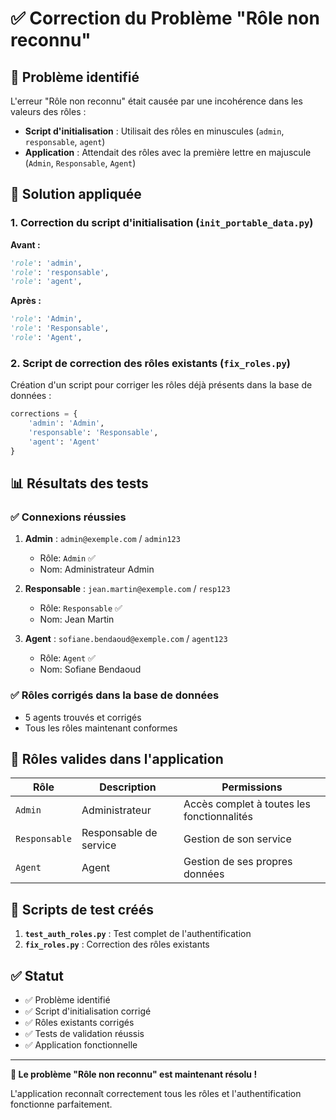 # ✅ Correction du Problème "Rôle non reconnu"

## 🐛 Problème identifié

L'erreur "Rôle non reconnu" était causée par une incohérence dans les valeurs des rôles :

- **Script d'initialisation** : Utilisait des rôles en minuscules (`admin`, `responsable`, `agent`)
- **Application** : Attendait des rôles avec la première lettre en majuscule (`Admin`, `Responsable`, `Agent`)

## 🔧 Solution appliquée

### 1. Correction du script d'initialisation (`init_portable_data.py`)

**Avant :**
```python
'role': 'admin',
'role': 'responsable', 
'role': 'agent',
```

**Après :**
```python
'role': 'Admin',
'role': 'Responsable',
'role': 'Agent',
```

### 2. Script de correction des rôles existants (`fix_roles.py`)

Création d'un script pour corriger les rôles déjà présents dans la base de données :

```python
corrections = {
    'admin': 'Admin',
    'responsable': 'Responsable', 
    'agent': 'Agent'
}
```

## 📊 Résultats des tests

### ✅ Connexions réussies

1. **Admin** : `admin@exemple.com` / `admin123`
   - Rôle: `Admin` ✅
   - Nom: Administrateur Admin

2. **Responsable** : `jean.martin@exemple.com` / `resp123`
   - Rôle: `Responsable` ✅
   - Nom: Jean Martin

3. **Agent** : `sofiane.bendaoud@exemple.com` / `agent123`
   - Rôle: `Agent` ✅
   - Nom: Sofiane Bendaoud

### ✅ Rôles corrigés dans la base de données

- 5 agents trouvés et corrigés
- Tous les rôles maintenant conformes

## 🎯 Rôles valides dans l'application

| Rôle | Description | Permissions |
|------|-------------|-------------|
| `Admin` | Administrateur | Accès complet à toutes les fonctionnalités |
| `Responsable` | Responsable de service | Gestion de son service |
| `Agent` | Agent | Gestion de ses propres données |

## 🧪 Scripts de test créés

1. **`test_auth_roles.py`** : Test complet de l'authentification
2. **`fix_roles.py`** : Correction des rôles existants

## ✅ Statut

- ✅ Problème identifié
- ✅ Script d'initialisation corrigé
- ✅ Rôles existants corrigés
- ✅ Tests de validation réussis
- ✅ Application fonctionnelle

---

**🎉 Le problème "Rôle non reconnu" est maintenant résolu !**

L'application reconnaît correctement tous les rôles et l'authentification fonctionne parfaitement.


